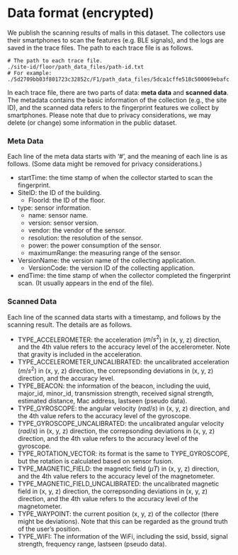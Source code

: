 # Data format (encrypted)

We publish the scanning results of malls in this dataset. The collectors use their smartphones to scan the features (e.g. BLE signals), and the logs are saved in the trace files. The path to each trace file is as follows.

```Shell
# The path to each trace file.
./site-id/floor/path_data_files/path-id.txt
# For example:
./5d2709bb03f801723c32852c/F1/path_data_files/5dca1cffe518c500069ebafc.txt
```

In each trace file, there are two parts of data: **meta data** and **scanned data**. The metadata contains the basic information of the collection (e.g., the site ID), and the scanned data refers to the fingerprint features we collect by smartphones. Please note that due to privacy considerations, we may delete (or change) some information in the public dataset.

### Meta Data

Each line of the meta data starts with ‘#’, and the meaning of each line is as follows. (Some data might be removed for privacy considerations.)

- startTime: the time stamp of when the collector started to scan the fingerprint.
- SiteID: the ID of the building.
    - FloorId: the ID of the floor.
- type: sensor information.
    - name: sensor name.
    - version: sensor version.
    - vendor: the vendor of the sensor.
    - resolution: the resolution of the sensor.
    - power: the power consumption of the sensor.
    - maximumRange: the measuring range of the sensor.
- VersionName: the version name of the collecting application.
    - VersionCode: the version ID of the collecting application.
- endTime: the time stamp of when the collector completed the fingerprint scan. (It usually appears in the end of the file).

### Scanned Data

Each line of the scanned data starts with a timestamp, and follows by the scanning result. The details are as follows.

- TYPE_ACCELEROMETER: the acceleration ($m/s^2$) in (x, y, z) direction, and the 4th value refers to the accuracy level of the accelerometer. Note that gravity is included in the acceleration.
- TYPE_ACCELEROMETER_UNCALIBRATED: the uncalibrated acceleration ($m/s^2$) in (x, y, z) direction, the correpsonding deviations in (x, y, z) direction, and the accuracy level.
- TYPE_BEACON: the information of the beacon, including the uuid, major_id, minor_id, transmission strength, received signal strength, estimated distance, Mac address, lastseen (pseudo data).
- TYPE_GYROSCOPE: the angular velocity ($rad/s$) in (x, y, z) direction, and the 4th value refers to the accuracy level of the gyroscope.
- TYPE_GYROSCOPE_UNCALIBRATED: the uncalibrated angular velocity ($rad/s$) in (x, y, z) direction, the correpsonding deviations in (x, y, z) direction, and the 4th value refers to the accuracy level of the gyroscope.
- TYPE_ROTATION_VECTOR: its format is the same to TYPE_GYROSCOPE, but the rotation is calculated based on sensor fusion.
- TYPE_MAGNETIC_FIELD: the magnetic field ($\mu T$) in (x, y, z) direction, and the 4th value refers to the accuracy level of the magnetometer.
- TYPE_MAGNETIC_FIELD_UNCALIBRATED: the uncalibrated magnetic field in (x, y, z) direction, the correpsonding deviations in (x, y, z) direction, and the 4th value refers to the accuracy level of the magnetometer.
- TYPE_WAYPOINT: the current position (x, y, z) of the collector (there might be deviations). Note that this can be regarded as the ground truth of the user’s position.
- TYPE_WIFI: The information of the WiFi, including the ssid, bssid, signal strength, frequency range, lastseen (pseudo data).